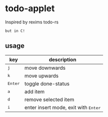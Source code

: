 # todo-applet

Inspired by rexims todo-rs

`but in C!`

## usage
| key | description |
| --- | --- |
| <kbd>j</kbd> | move downwards |
| <kbd>k</kbd> | move upwards |
| <kbd>Enter</kbd> | toggle done-status |
| <kbd>a</kbd> | add item |
| <kbd>d</kbd> | remove selected item |
| <kbd>i</kbd> | enter insert mode, exit with <kbd>Enter</kbd> |
